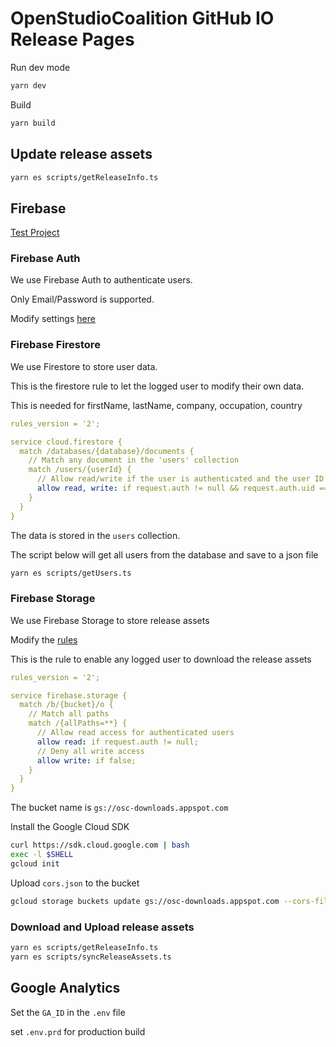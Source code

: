 # OpenStudioCoalition GitHub IO Release Pages

Run dev mode
```bash
yarn dev
```

Build

```bash
yarn build
```

## Update release assets

```bash
yarn es scripts/getReleaseInfo.ts
```

## Firebase

[Test Project](https://console.firebase.google.com/u/2/project/osc-downloads/overview)

### Firebase Auth

We use Firebase Auth to authenticate users.

Only Email/Password is supported.

Modify settings [here](https://console.firebase.google.com/u/2/project/osc-downloads/authentication/settings)

### Firebase Firestore

We use Firestore to store user data.

This is the firestore rule to let the logged user to modify their own data.

This is needed for firstName, lastName, company, occupation, country

```yaml
rules_version = '2';

service cloud.firestore {
  match /databases/{database}/documents {
    // Match any document in the 'users' collection
    match /users/{userId} {
      // Allow read/write if the user is authenticated and the user ID matches
      allow read, write: if request.auth != null && request.auth.uid == userId;
    }
  }
}
```

The data is stored in the `users` collection.

The script below will get all users from the database and save to a json file

```bash
yarn es scripts/getUsers.ts
```

### Firebase Storage

We use Firebase Storage to store release assets

Modify the [rules](https://console.firebase.google.com/u/2/project/osc-downloads/storage/osc-downloads.appspot.com/rules)

This is the rule to enable any logged user to download the release assets

```yaml
rules_version = '2';

service firebase.storage {
  match /b/{bucket}/o {
    // Match all paths
    match /{allPaths=**} {
      // Allow read access for authenticated users
      allow read: if request.auth != null;
      // Deny all write access
      allow write: if false;
    }
  }
}
```

The bucket name is `gs://osc-downloads.appspot.com`

Install the Google Cloud SDK

```bash
curl https://sdk.cloud.google.com | bash
exec -l $SHELL
gcloud init
```

Upload `cors.json` to the bucket

```bash
gcloud storage buckets update gs://osc-downloads.appspot.com --cors-file=cors.json
```

### Download and Upload release assets

```bash
yarn es scripts/getReleaseInfo.ts
yarn es scripts/syncReleaseAssets.ts
```

## Google Analytics

Set the `GA_ID` in the `.env` file

set `.env.prd` for production build